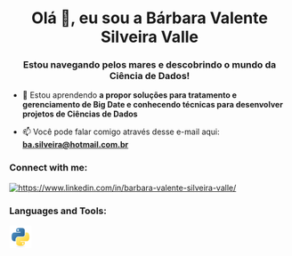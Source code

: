 <h1 align="center">Olá 👋, eu sou a Bárbara Valente Silveira Valle</h1>
<h3 align="center">Estou navegando pelos mares e descobrindo o mundo da Ciência de Dados!</h3>

- 🌱 Estou aprendendo **a propor soluções para tratamento e gerenciamento de Big Date e conhecendo técnicas para desenvolver projetos de Ciências de Dados**

- 📫 Você pode falar comigo através desse e-mail aqui: **ba.silveira@hotmail.com.br**

<h3 align="left">Connect with me:</h3>
<p align="left">
<a href="https://linkedin.com/in/https://www.linkedin.com/in/barbara-valente-silveira-valle/" target="blank"><img align="center" src="https://raw.githubusercontent.com/rahuldkjain/github-profile-readme-generator/master/src/images/icons/Social/linked-in-alt.svg" alt="https://www.linkedin.com/in/barbara-valente-silveira-valle/" height="30" width="40" /></a>
</p>

<h3 align="left">Languages and Tools:</h3>
<p align="left"> <a href="https://www.python.org" target="_blank" rel="noreferrer"> <img src="https://raw.githubusercontent.com/devicons/devicon/master/icons/python/python-original.svg" alt="python" width="40" height="40"/> </a> </p>


<!--
### Hi there 👋


**basvalle/basvalle** is a ✨ _special_ ✨ repository because its `README.md` (this file) appears on your GitHub profile.

Here are some ideas to get you started:

- 🔭 I’m currently working on ...
- 🌱 I’m currently learning ...
- 👯 I’m looking to collaborate on ...
- 🤔 I’m looking for help with ...
- 💬 Ask me about ...
- 📫 How to reach me: ...
- 😄 Pronouns: ...
- ⚡ Fun fact: ...
-->
